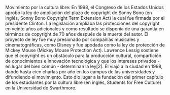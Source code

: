 Movimiento por la cultura libre: En 1998, el Congreso de los Estados Unidos aprobó la ley de ampliación del plazo de copyright de Sonny Bono (en inglés,  Sonny Bono Copyright Term Extension Act) la cual fue firmada por el presidente Clinton. La legislación ampliaba las protecciones del copyright en veinte años adicionales y como resultado se disponía de una garantía en términos de copyright de 70 años después de la muerte del autor. El proyecto de ley fue muy presionado por compañías musicales y cinematográficas, como Disney y fue apodada como la ley de protección de Mickey Mouse (Mickey Mouse Protection Act). Lawrence Lessig sostiene que el copyright es un obstáculo para la producción cultural, compartición de conocimientos e innovación tecnológica y que los intereses privados - en lugar del bien común - determinan la ley[2]​. Él viajó a la ciudad en 1998, dando hasta cien charlas por año en los campus de las universidades y difundiendo el movimiento. Esto dio lugar a la fundación del primer capítulo de los estudiantes por la cultura libre (en inglés, Students for Free Culture) en la Universidad de Swarthmore.

